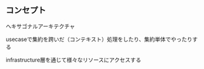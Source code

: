 ## コンセプト

ヘキサゴナルアーキテクチャ

usecaseで集約を跨いだ（コンテキスト）処理をしたり、集約単体でやったりする

infrastructure層を通じて様々なリソースにアクセスする
